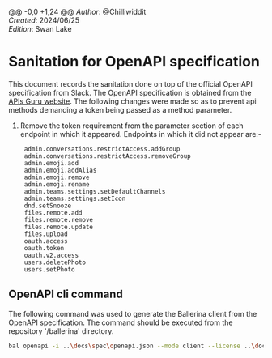 @@ -0,0 +1,24 @@
_Author_: @Chilliwiddit \
_Created_: 2024/06/25 \
_Edition_: Swan Lake

# Sanitation for OpenAPI specification

This document records the sanitation done on top of the official OpenAPI specification from Slack. The OpenAPI specification is obtained from the [APIs Guru website](https://api.apis.guru/v2/specs/slack.com/1.7.0/openapi.json).
The following changes were made so as to prevent api methods demanding a token being passed as a method parameter.

1. Remove the token requirement from the parameter section of each endpoint in which it appeared. Endpoints in which it did not appear are:-
        
        admin.conversations.restrictAccess.addGroup
        admin.conversations.restrictAccess.removeGroup
        admin.emoji.add
        admin.emoji.addAlias
        admin.emoji.remove
        admin.emoji.rename
        admin.teams.settings.setDefaultChannels
        admin.teams.settings.setIcon
        dnd.setSnooze
        files.remote.add
        files.remote.remove
        files.remote.update
        files.upload
        oauth.access
        oauth.token
        oauth.v2.access
        users.deletePhoto
        users.setPhoto

## OpenAPI cli command

The following command was used to generate the Ballerina client from the OpenAPI specification. The command should be executed from the repository '/ballerina' directory.

```bash
bal openapi -i ..\docs\spec\openapi.json --mode client --license ..\docs\license.txt
```